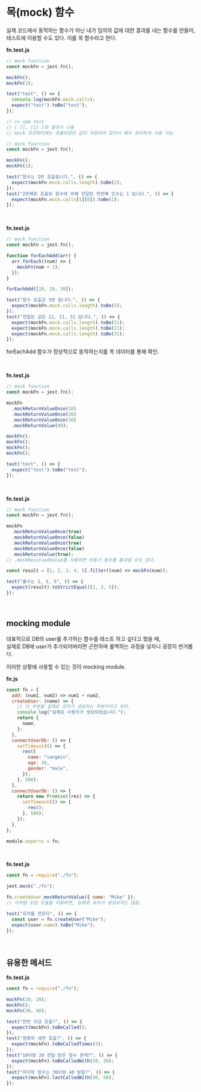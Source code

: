 # 목(mock) 함수

실제 코드에서 동작하는 함수가 아닌 내가 임의의 값에 대한 결과를 내는 함수를 만들어,<br/>
테스트에 이용할 수도 있다. 이를 목 함수라고 한다.

**fn.test.js**

```jsx
// mock function
const mockFn = jest.fn();

mockFn();
mockFn(1);

test("test", () => {
  console.log(mockFn.mock.calls);
  expect("test").toBe("test");
});

// >> npm test
// [ [], [1] ]의 결과가 나옴
// mock 프로퍼티에는 호출되었던 값이 저장되어 있어서 매우 유리하게 사용 가능.
```

```jsx
// mock function
const mockFn = jest.fn();

mockFn();
mockFn(1);

test("함수는 2번 호출됩니다.", () => {
  expect(mockFn.mock.calls.length).toBe(2);
});
test("2번째로 호출된 함수에 의해 전달된 첫번째 인수는 1 입니다.", () => {
  expect(mockFn.mock.calls[1][0]).toBe(1);
});
```

<br/>

**fn.test.js**

```jsx
// mock function
const mockFn = jest.fn();

function forEachAdd(arr) {
  arr.forEach((num) => {
    mockFn(num + 1);
  });
}

forEachAdd([10, 20, 30]);

test("함수 호출은 3번 됩니다.", () => {
  expect(mockFn.mock.calls.length).toBe(3);
});
test("전달된 값은 11, 21, 31 입니다.", () => {
  expect(mockFn.mock.calls.length).toBe(11);
  expect(mockFn.mock.calls.length).toBe(21);
  expect(mockFn.mock.calls.length).toBe(31);
});
```

forEachAdd 함수가 정상적으로 동작하는지를 목 데이터를 통해 확인.

<br/>

**fn.test.js**

```jsx
// mock function
const mockFn = jest.fn();

mockFn
  .mockReturnValueOnce(10)
  .mockReturnValueOnce(20)
  .mockReturnValueOnce(30)
  .mockReturnValue(40);

mockFn();
mockFn();
mockFn();
mockFn();

test("test", () => {
  expect("test").toBe("test");
});
```

<br/>

**fn.test.js**

```jsx
// mock function
const mockFn = jest.fn();

mockFn
  .mockReturnValueOnce(true)
  .mockReturnValueOnce(false)
  .mockReturnValueOnce(true)
  .mockReturnValueOnce(false)
  .mockReturnValue(true);
// .mockResolvedValue를 사용하면 비동기 함수를 흉내낼 수도 있다.

const result = [1, 2, 3, 4, 5].filter((num) => mockFn(num));

test("홀수는 1, 3, 5", () => {
  expect(result).toStrictEqual([1, 3, 5]);
});
```

<br/>

## mocking module

대표적으로 DB의 user를 추가하는 함수를 테스트 하고 싶다고 했을 때,<br/>
실제로 DB에 user가 추가되어버리면 곤란하며 롤백하는 과정을 넣자니 굉장히 번거롭다.

이러한 상황에 사용할 수 있는 것이 mocking module.

**fn.js**

```jsx
const fn = {
  add: (num1, num2) => num1 + num2,
  createUser: (name) => {
    // 이 부분을 실제로 유저가 생성되는 부분이라고 하자.
    console.log("실제로 사용자가 생성되었습니다.");
    return {
      name,
    };
  },
  connectUserDb: () => {
    setTimeout(() => {
      res({
        name: "sangmin",
        age: 26,
        gender: "male",
      });
    }, 500);
  },
  connectUserDb: () => {
    return new Promise((res) => {
      setTimeout(() => {
        res();
      }, 500);
    });
  },
};

module.exports = fn;
```

<br/>

**fn.test.js**

```jsx
const fn = require("./fn");

jest.mock("./fn");

fn.craeteUser.mockReturnValue({ name: "Mike" });
// 이처럼 모킹 모듈을 이용하면, 실제로 유저가 생성되지는 않음.

test("유저를 만든다", () => {
  const user = fn.createUser("Mike");
  expect(user.name).toBe("Mike");
});
```

<br/>

## 유용한 메서드

**fn.test.js**

```jsx
const fn = require("./fn");

mockFn(10, 20);
mockFn();
mockFn(30, 40);

test("한번 이상 호출?", () => {
  expect(mockFn).toBeCalled();
});
test("정확히 세번 호출?", () => {
  expect(mockFn).toBeCalledTimes(3);
});
test("10이랑 20 전달 받은 함수 존재?", () => {
  expect(mockFn).toBeCalledWith(10, 20);
});
test("마지막 함수는 30이랑 40 받음?", () => {
  expect(mockFn).lastCalledWith(30, 40);
});
```
